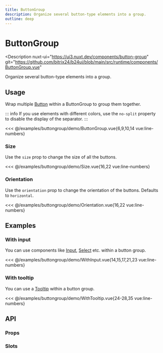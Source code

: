 ```yaml
---
title: ButtonGroup
description: Organize several button-type elements into a group.
outline: deep
---
```

<script setup>
import ButtonGroupExample from '/examples/buttongroup/ButtonGroup.vue';
import SizeExample from '/examples/buttongroup/Size.vue';
import OrientationExample from '/examples/buttongroup/Orientation.vue';
import WithInputExample from '/examples/buttongroup/WithInput.vue';
import WithTooltipExample from '/examples/buttongroup/WithTooltip.vue';
</script>
# ButtonGroup

<Description
  nuxt-ui="https://ui3.nuxt.dev/components/button-group"
  git="https://github.com/bitrix24/b24ui/blob/main/src/runtime/components/ButtonGroup.vue"
>
  Organize several button-type elements into a group.
</Description>

## Usage

Wrap multiple [Button](/components/button) within a ButtonGroup to group them together.

::: info
If you use elements with different colors, use the `no-split` property to disable the display of the separator.
:::

<div class="lg:min-h-[160px]">
  <ClientOnly>
    <ButtonGroupExample />
  </ClientOnly>
</div>

<<< @/examples/buttongroup/demo/ButtonGroup.vue{6,9,10,14 vue:line-numbers}

### Size

Use the `size` prop to change the size of all the buttons.

<div class="lg:min-h-[275px]">
  <ClientOnly>
    <SizeExample />
  </ClientOnly>
</div>

<<< @/examples/buttongroup/demo/Size.vue{16,22 vue:line-numbers}

### Orientation

Use the `orientation` prop to change the orientation of the buttons. Defaults to `horizontal`.

<div class="lg:min-h-[275px]">
  <ClientOnly>
    <OrientationExample />
  </ClientOnly>
</div>

<<< @/examples/buttongroup/demo/Orientation.vue{16,22 vue:line-numbers}

## Examples

### With input

You can use components like [Input](/components/input), [Select](/components/select) etc. within a button group.

<div class="lg:min-h-[160px]">
  <ClientOnly>
    <WithInputExample />
  </ClientOnly>
</div>

<<< @/examples/buttongroup/demo/WithInput.vue{14,15,17,21,23 vue:line-numbers}

### With tooltip

You can use a [Tooltip](/components/tooltip.html#usage) within a button group.

<div class="lg:min-h-[160px]">
  <ClientOnly>
    <WithTooltipExample />
  </ClientOnly>
</div>

<<< @/examples/buttongroup/demo/WithTooltip.vue{24-28,35 vue:line-numbers}


## API

### Props

<ComponentProps component="ButtonGroup" />

### Slots

<ComponentSlots component="ButtonGroup" />

